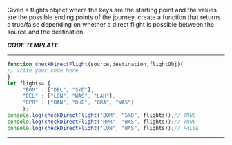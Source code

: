 Given a flights object where the keys are the starting point and the values are the possible ending points of the journey,
create a function that returns a true/false depending on whether a direct flight is possible between the source and 
the destination.

***CODE TEMPLATE***
*******************

```js
function checkDirectFlight(source,destination,flightObj){
// write your code here
}
let flights= {
     "BOM" : ["DEL", "SYD"],
     "DEL" : ["LON", "WAS", "LAH"],
     "RPR" : ["BAN", "DUB", "BRA", "WAS"]
     };
console.log(checkDirectFlight("BOM", "SYD", flights));// TRUE
console.log(checkDirectFlight("RPR", "WAS", flights));// TRUE
console.log(checkDirectFlight("LON", "WAS", flights));// FALSE
```
************************
